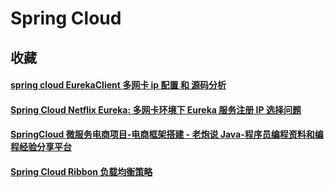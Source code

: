 # Spring Cloud

## 收藏

#### [spring cloud EurekaClient 多网卡 ip 配置 和 源码分析](https://www.cmsblogs.com/?p=9418)

#### [Spring Cloud Netflix Eureka: 多网卡环境下 Eureka 服务注册 IP 选择问题](https://blog.csdn.net/neosmith/article/details/53126924)

#### [SpringCloud 微服务电商项目-电商框架搭建 - 老炮说 Java-程序员编程资料和编程经验分享平台](https://www.laopaojava.com/posts/20442.html)

#### [Spring Cloud Ribbon 负载均衡策略](https://segmentfault.com/a/1190000016028992)
